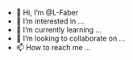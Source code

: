 - 👋 Hi, I’m @L-Faber
- 👀 I’m interested in ...
- 🌱 I’m currently learning ...
- 💞️ I’m looking to collaborate on ...
- 📫 How to reach me ...

<!---
L-Faber/L-Faber is a ✨ special ✨ repository because its `README.md` (this file) appears on your GitHub profile.
You can click the Preview link to take a look at your changes.
--->
